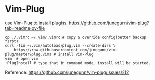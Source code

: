 # Vim-Plug
use Vim-Plug to install plugins.
https://github.com/junegunn/vim-plug?tab=readme-ov-file

```
cp ./.vimrc ~/.vim/.vimrc # copy & override config(better backup first)
curl -fLo ~/.vim/autoload/plug.vim --create-dirs \
    https://raw.githubusercontent.com/junegunn/vim-plug/master/plug.vima # install Vim-Plug
vim  # open vim
:PlugInstall # type that in command mode, install will be started.
```


Reference:
https://github.com/junegunn/vim-plug/issues/812
